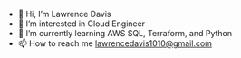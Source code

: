 - 👋 Hi, I’m Lawrence Davis
- 👀 I’m interested in Cloud Engineer
- 🌱 I’m currently learning AWS SQL, Terraform, and Python
- 📫 How to reach me lawrencedavis1010@gmail.com

<!---
Heero04/Heero04 is a ✨ special ✨ repository because its `README.md` (this file) appears on your GitHub profile.
You can click the Preview link to take a look at your changes.
--->
